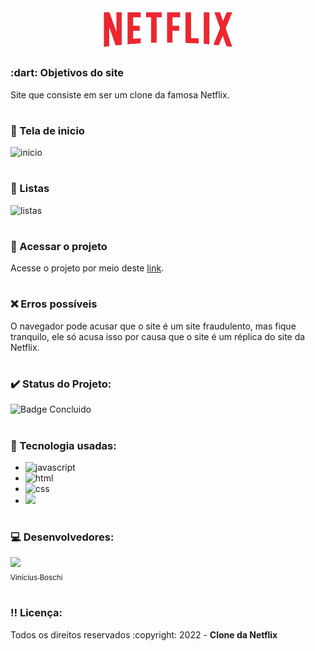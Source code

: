 <div align=center>
  <img src="assets/img/logo.png" width=250>
</div>

<h3> :dart: Objetivos do site</h3>
Site que consiste em ser um clone da famosa Netflix.

# <h3> :pencil: Tela de inicio</h3> 
![inicio](https://user-images.githubusercontent.com/74377158/187546130-6f4a7506-0fec-4f89-899f-da9ea3b3a0b0.jpg)

# <h3> :pencil: Listas</h3>  
![listas](https://user-images.githubusercontent.com/74377158/187546141-abda2402-d0e3-48c7-88c3-2117d700e01a.jpg)

# <h3> :file_folder: Acessar o projeto</h3>
Acesse o projeto por meio deste [link](https://cloneofnetflixx.netlify.app/).


# <h3> :x: Erros possíveis </h3>
O navegador pode acusar que o site é um site fraudulento, mas fique tranquilo, ele só acusa isso por causa que o site é um réplica do site da Netflix.

# <h3> :heavy_check_mark: Status do Projeto:</h3>
![Badge Concluido](https://img.shields.io/static/v1?label=STATUS&message=CONCLUIDO&color=blue&style=for-the-badge)

# <h3> :notebook_with_decorative_cover: Tecnologia usadas:</h3>

* <img src="https://img.shields.io/badge/JavaScript-F7DF1E?style=for-the-badge&logo=javascript&logoColor=black" alt="javascript"><br>
* <img src="https://img.shields.io/badge/HTML5-E34F26?style=for-the-badge&logo=html5&logoColor=white" alt="html"><br>
* <img src="https://img.shields.io/badge/CSS3-1572B6?style=for-the-badge&logo=css3&logoColor=white" alt="css"><br>
* <img src="https://img.shields.io/badge/Sass-CC6699?style=for-the-badge&logo=sass&logoColor=white">

# <h3> :computer: Desenvolvedores:</h3>
[<img src="https://user-images.githubusercontent.com/74377158/173900850-b6afcc77-36a5-4254-b63f-983397918d54.jpg" width=130><br><sub>Vinícius Boschi</sub>](https://github.com/Vinicius-Boschi)

# <h3> :bangbang: Licença:</h3>
<p> Todos os direitos reservados :copyright: 2022 - <strong>Clone da Netflix</strong></p>
